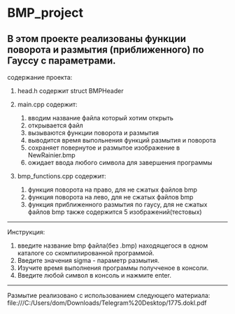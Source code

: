# BMP_project

В этом проекте реализованы функции поворота и размытия (приближенного) по Гауссу с параметрами.
-----------------------------------------------------------------------------------------------
содержание проекта: 
1. head.h содержит struct BMPHeader
   
3. main.cpp содержит:
   1) вводим название файла который хотим открыть
   2) открывается файл
   3) вызываются функции поворота и размытия
   4) выводится время выпольнения функций размытия и поворота
   5) сохраняет повернутое и размытое изображение в NewRainier.bmp
   6) ожидает ввода любого символа для завершения программы

4. bmp_functions.cpp содержит:
     1) функция поворота на право, для не сжатых файлов bmp
     2) функция поворота на лево, для не сжатых файлов bmp
     3) функция приближенного размытия по гаусу, для не сжатых файлов bmp
также содержится 5 изображений(тестовых)
-----------------------------------------------------------------------------------------------
Инструкция:

1. введите название bmp файла(без .bmp) находящегося в одном каталоге со скомпилированной программой.
2. Введите значения sigma - параметр размытия.
3. Изучите время выполнения программы получченое в консоли.
4. Введите любой символ в консоль и нажмите enter.
-----------------------------------------------------------------------------------------------
Размытие реализовано с использованием следующего материала:
file:///C:/Users/dom/Downloads/Telegram%20Desktop/1775.dokl.pdf
